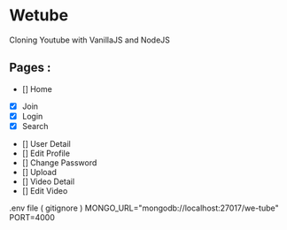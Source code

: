 # Wetube

Cloning Youtube with VanillaJS and NodeJS

## Pages :

- [] Home
- [X] Join
- [X] Login
- [X] Search
- [] User Detail
- [] Edit Profile
- [] Change Password
- [] Upload
- [] Video Detail
- [] Edit Video

.env file ( gitignore )
MONGO_URL="mongodb://localhost:27017/we-tube"
PORT=4000